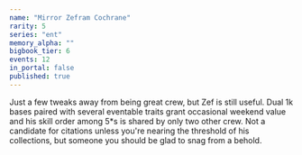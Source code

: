 ```yaml
---
name: "Mirror Zefram Cochrane"
rarity: 5
series: "ent"
memory_alpha: ""
bigbook_tier: 6
events: 12
in_portal: false
published: true
---
```


Just a few tweaks away from being great crew, but Zef is still useful. Dual 1k bases paired with several eventable traits grant occasional weekend value and his skill order among 5*s is shared by only two other crew. Not a candidate for citations unless you're nearing the threshold of his collections, but someone you should be glad to snag from a behold.
